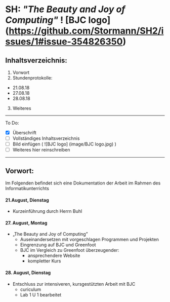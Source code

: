 # SH: _"The Beauty and Joy of Computing"_  ! [BJC logo] (https://github.com/Stormann/SH2/issues/1#issue-354826350)

## Inhaltsverzeichnis:
1. Vorwort
2. Stundenprotokolle:
  * 21.08.18  
  * 27.08.18 
  * 28.08.18 
3. Weiteres
---------------------------------------------------
To Do: 
- [x] Überschrift
- [ ] Vollständiges Inhaltsverzeichnis
- [ ] Bild einfügen (  ![BJC logo] (image/BJC logo.jpg)  )
- [ ] Weiteres hier reinschreiben
        
----------------------------------------------------      
       
## Vorwort:

Im Folgenden befindet sich eine Dokumentation der Arbeit im Rahmen des Informatikunterrichts


#### 21.August, Dienstag 
* Kurzeinführung durch Herrn Buhl

#### 27. August, Montag
* „The Beauty and Joy of Computing”
  * Auseinandersetzen mit vorgeschlagen Programmen und Projekten
  * Eingrenzung auf BJC und Greenfoot
  * BJC im Vergleich zu Greenfoot überzeugender:
    * ansprechendere Website
    * kompletter Kurs
 
 #### 28. August, Dienstag
* Entschluss zur intensiveren, kursgestützten Arbeit mit BJC
  * curiculum
  * Lab 1 U 1 bearbeitet
 
 
